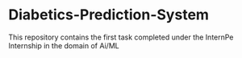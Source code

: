 # Diabetics-Prediction-System
This repository contains the first task completed under the InternPe Internship in the domain of Ai/ML
